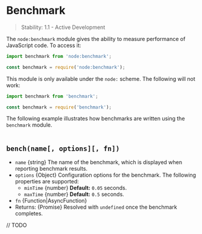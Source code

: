 # Benchmark

<!--introduced_in=REPLACEME-->

> Stability: 1.1 - Active Development

<!-- source_link=lib/benchmark.js -->

The `node:benchmark` module gives the ability to measure
performance of JavaScript code. To access it:

```mjs
import benchmark from 'node:benchmark';
```

```cjs
const benchmark = require('node:benchmark');
```

This module is only available under the `node:` scheme. The following will not
work:

```mjs
import benchmark from 'benchmark';
```

```cjs
const benchmark = require('benchmark');
```

The following example illustrates how benchmarks are written using the
`benchmark` module.

```js

```

## `bench(name[, options][, fn])`

<!-- YAML
added: REPLACEME
-->

* `name` {string} The name of the benchmark, which is displayed when reporting benchmark
  results.
* `options` {Object} Configuration options for the benchmark. The following
  properties are supported:
  * `minTime` {number}
    **Default:** `0.05` seconds.
  * `maxTime` {number}
    **Default:** `0.5` seconds.
* `fn` {Function|AsyncFunction}
* Returns: {Promise} Resolved with `undefined` once the benchmark completes.

// TODO
